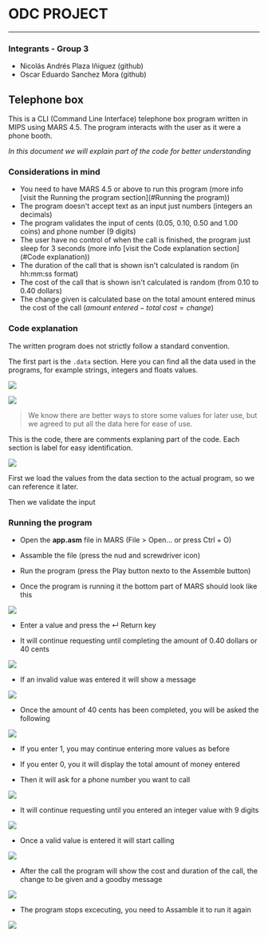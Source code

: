 # ODC PROJECT

------

### Integrants - Group 3

- Nicolás Andrés Plaza Iñiguez (github)
- Oscar Eduardo Sanchez Mora (github)

## Telephone box

This is a CLI (Command Line Interface) telephone box program written in MIPS using MARS 4.5. The program interacts with the user as it were a phone booth.

*In this document we will explain part of the code for better understanding*



### Considerations in mind

- You need to have MARS 4.5 or above to run this program (more info [visit the Running the program section](#Running the program))
- The program doesn't accept text as an input just numbers (integers an decimals)
- The program validates the input of cents (0.05, 0.10, 0.50 and 1.00 coins) and phone number (9 digits)
- The user have no control of when the call is finished, the program just sleep for 3 seconds (more info [visit the Code explanation section](#Code explanation))
- The duration of the call that is shown isn't calculated is random (in hh:mm:ss format)
- The cost of the call that is shown isn't calculated is random (from 0.10 to 0.40 dollars)
- The change given is calculated base on the total amount entered minus the cost of the call ($amount\ entered - total\ cost = change$) 



### Code explanation

The written program does not strictly follow a standard convention.

The first part is the `.data` section. Here you can find all the data used in the programs, for example strings, integers and floats values.

![](/home/fedora/.var/app/com.github.marktext.marktext/config/marktext/images/2022-07-03-18-27-11-image.png)

![](/home/fedora/.var/app/com.github.marktext.marktext/config/marktext/images/2022-07-03-18-27-24-image.png)

> We know there are better ways to store some values for later use, but we agreed to put all the data here for ease of use.



This is the code, there are comments explaning part of the code. Each section is label for easy identification.

![](/home/fedora/.var/app/com.github.marktext.marktext/config/marktext/images/2022-07-03-18-40-27-image.png)

First we load the values from the data section to the actual program, so we can reference it later.

Then we validate the input 



### Running the program

- Open the **app.asm** file in MARS (File > Open... or press Ctrl + O)

- Assamble the file (press the nud and screwdriver icon)

- Run the program (press the Play button nexto to the Assemble button)

- Once the program is running it the bottom part of MARS should look like this

![](/home/fedora/.var/app/com.github.marktext.marktext/config/marktext/images/2022-07-03-17-40-01-image.png)

- Enter a value and press the ↵ Return key

- It will continue requesting until completing the amount of 0.40 dollars or 40 cents

![](/home/fedora/.var/app/com.github.marktext.marktext/config/marktext/images/2022-07-03-17-43-28-image.png)

- If an invalid value was entered it will show a message

![](/home/fedora/.var/app/com.github.marktext.marktext/config/marktext/images/2022-07-03-17-43-53-image.png)

- Once the amount of 40 cents has been completed, you will be asked the following

![](/home/fedora/.var/app/com.github.marktext.marktext/config/marktext/images/2022-07-03-17-46-06-image.png)

- If you enter 1, you may continue entering more values as before

- If you enter 0, you it will display the total amount of money entered

- Then it will ask for a phone number you want to call

![](/home/fedora/.var/app/com.github.marktext.marktext/config/marktext/images/2022-07-03-17-53-07-image.png)

- It will continue requesting until you entered an integer value with 9 digits

![](/home/fedora/.var/app/com.github.marktext.marktext/config/marktext/images/2022-07-03-17-57-53-image.png)

- Once a valid value is entered it will start calling

![](/home/fedora/.var/app/com.github.marktext.marktext/config/marktext/images/2022-07-03-17-59-13-image.png)

- After the call the program will show the cost and duration of the call, the change to be given and a goodby message

![](/home/fedora/.var/app/com.github.marktext.marktext/config/marktext/images/2022-07-03-18-03-50-image.png)

- The program stops excecuting, you need to Assamble it to run it again

![](/home/fedora/.var/app/com.github.marktext.marktext/config/marktext/images/2022-07-03-18-05-10-image.png)
